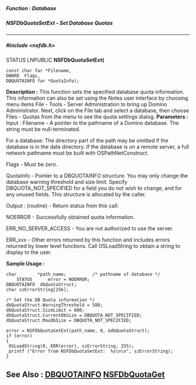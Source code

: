 ##### Function : Database
##### NSFDbQuotaSetExt - Set Database Quotas
---
##### #include <nsfdb.h>
STATUS LNPUBLIC **NSFDbQuotaSetExt(**

	const char far *Filename,
	DWORD  Flags,
	DBQUOTAINFO far *QuotaInfo);
**Description :**
This function sets the specified database quota information.  This information 
can also be set using the Notes user interface by choosing menu items File - 
Tools - Server Administration to bring up Domino Administrator.  Next, click on 
the File tab and select a database, then choose Files - Quotas from the menu to 
see the quota settings dialog.
**Parameters :**
Input :
Filename  -  A pointer to the pathname of a Domino database. The string must be null-terminated.

For a database: The directory part of the path may be omitted if the database is in the data directory.  If the database is on a remote server, a full network pathname must be built with OSPathNetConstruct.

Flags  -  Must be zero.

QuotaInfo  -  Pointer to a DBQUOTAINFO structure.  You may only change the database warning threshold and size limit.  Specify DBQUOTA_NOT_SPECIFIED for a field you do not wish to change, and for any unused fields.  This structure is allocated by the caller.

Output :
(routine)  -  Return status from this call: 

NOERROR - Successfully obtained quota information.

ERR_NO_SERVER_ACCESS - You are not authorized to use the server.

ERR_xxx - Other errors returned by this function and includes errors returned by lower level functions. Call OSLoadString to obtain a string to display to the user.


**Sample Usage :**
```
char        *path_name;          /* pathname of database */
	STATUS      error = NOERROR;
DBQUOTAINFO  dbQuotaStruct;
char szErrorString[256];

/* Set the DB Quota information */
dbQuotaStruct.WarningThreshold = 580;
dbQuotaStruct.SizeLimit = 600;
dbQuotaStruct.CurrentDbSize = DBQUOTA_NOT_SPECIFIED;
dbQuotaStruct.MaxDbSize = DBQUOTA_NOT_SPECIFIED;

error = NSFDbQuotaSetExt(path_name, 0, &dbQuotaStruct);
if (error)
{
 OSLoadString(0, ERR(error), szErrorString, 255);
 printf ("Error from NSFDbQuotaSetExt:  %s\n\n", szErrorString);
}
```
**See Also :**
[DBQUOTAINFO](D:/md_files/DBQUOTAINFO.md)
[NSFDbQuotaGet](D:/md_files/NSFDbQuotaGet.md)
---
